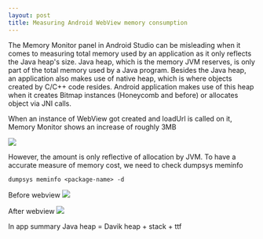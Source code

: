 ```yaml
---
layout: post
title: Measuring Android WebView memory consumption
---
```


The Memory Monitor panel in Android Studio can be misleading when it comes to measuring total memory used by an application as it only reflects the Java heap's size. Java heap, which is the memory JVM reserves, is only part of the total memory used by a Java program. Besides the Java heap, an application also makes use of native heap, which is where objects created by C/C++ code resides. Android application makes use of this heap when it creates Bitmap instances (Honeycomb and before) or allocates object via JNI calls. 

When an instance of WebView got created and loadUrl is called on it, Memory Monitor shows an increase of roughly 3MB

![](/content/images/2016/09/Screen-Shot-2016-08-10-at-6-06-42-PM.png)

However, the amount is only reflective of allocation by JVM. To have a accurate measure of memory cost, we need to check dumpsys meminfo
```
dumpsys meminfo <package-name> -d
```

Before webview 
![](http://)

After webview 
![](http://)

In app summary 
Java heap = Davik heap + stack + ttf
